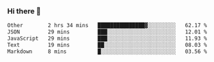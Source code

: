 ### Hi there 👋

<!--
**WShiBin/WShiBin** is a ✨ _special_ ✨ repository because its `README.md` (this file) appears on your GitHub profile.

Here are some ideas to get you started:

- 🔭 I’m currently working on ...
- 🌱 I’m currently learning ...
- 👯 I’m looking to collaborate on ...
- 🤔 I’m looking for help with ...
- 💬 Ask me about ...
- 📫 How to reach me: ...
- 😄 Pronouns: ...
- ⚡ Fun fact: ...
-->

<!--START_SECTION:waka-->

```txt
Other        2 hrs 34 mins   ███████████████▓░░░░░░░░░   62.17 %
JSON         29 mins         ███░░░░░░░░░░░░░░░░░░░░░░   12.01 %
JavaScript   29 mins         ███░░░░░░░░░░░░░░░░░░░░░░   11.93 %
Text         19 mins         ██░░░░░░░░░░░░░░░░░░░░░░░   08.03 %
Markdown     8 mins          █░░░░░░░░░░░░░░░░░░░░░░░░   03.56 %
```

<!--END_SECTION:waka-->
